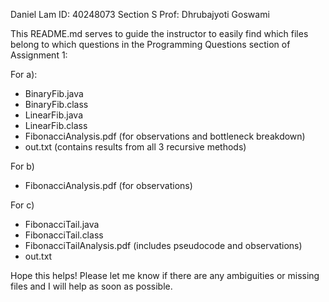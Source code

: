 Daniel Lam
ID: 40248073
Section S
Prof: Dhrubajyoti Goswami

This README.md serves to guide the instructor to easily find which files belong to which questions in the Programming Questions section of Assignment 1:

For a):
- BinaryFib.java
- BinaryFib.class
- LinearFib.java
- LinearFib.class
- FibonacciAnalysis.pdf (for observations and bottleneck breakdown)
- out.txt (contains results from all 3 recursive methods)

For b)
- FibonacciAnalysis.pdf (for observations)

For c)
- FibonacciTail.java
- FibonacciTail.class
- FibonacciTailAnalysis.pdf (includes pseudocode and observations)
- out.txt

Hope this helps! Please let me know if there are any ambiguities or missing files and I will help as soon as possible.